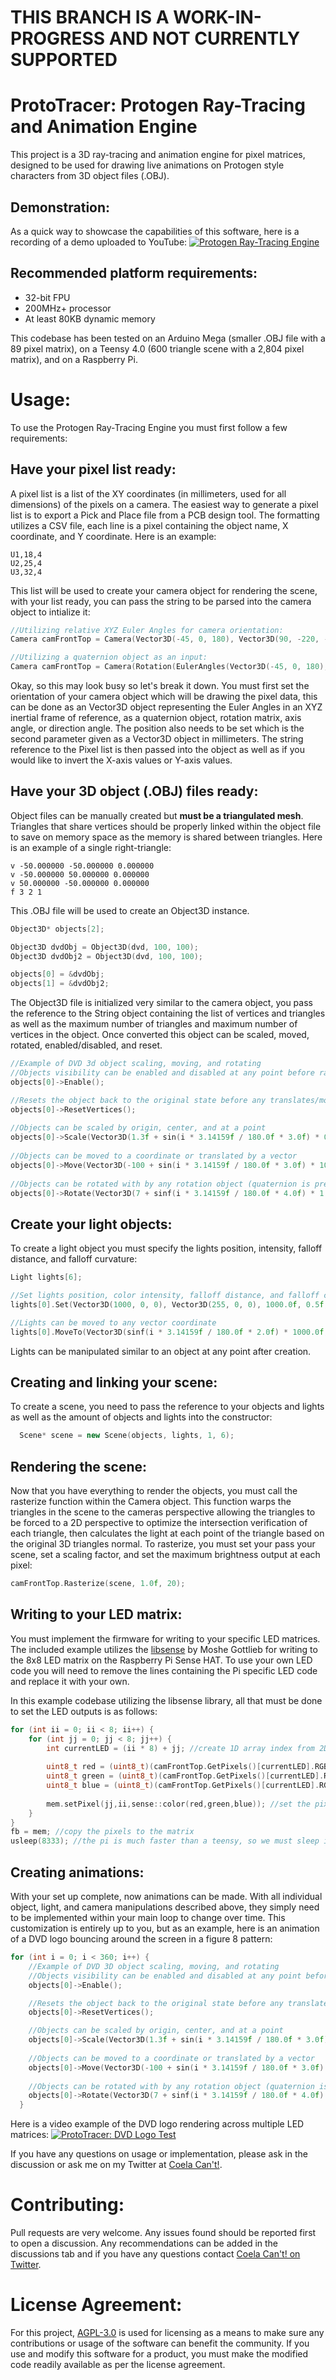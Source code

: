 # THIS BRANCH IS A WORK-IN-PROGRESS AND NOT CURRENTLY SUPPORTED

# **ProtoTracer: Protogen Ray-Tracing and Animation Engine**
This project is a 3D ray-tracing and animation engine for pixel matrices, designed to be used for drawing live animations on Protogen style characters from 3D object files (.OBJ).

## Demonstration:
As a quick way to showcase the capabilities of this software, here is a recording of a demo uploaded to YouTube:
[![Protogen Ray-Tracing Engine](https://img.youtube.com/vi/s7G18tx6_nI/0.jpg)](https://www.youtube.com/watch?v=s7G18tx6_nI)

## Recommended platform requirements:
* 32-bit FPU
* 200MHz+ processor
* At least 80KB dynamic memory

This codebase has been tested on an Arduino Mega (smaller .OBJ file with a 89 pixel matrix), on a Teensy 4.0 (600 triangle scene with a 2,804 pixel matrix), and on a Raspberry Pi.

# Usage:
To use the Protogen Ray-Tracing Engine you must first follow a few requirements:
## Have your pixel list ready:
A pixel list is a list of the XY coordinates (in millimeters, used for all dimensions) of the pixels on a camera. The easiest way to generate a pixel list is to export a Pick and Place file from a PCB design tool. The formatting utilizes a CSV file, each line is a pixel containing the object name, X coordinate, and Y coordinate. Here is an example:
```csv
U1,18,4
U2,25,4
U3,32,4
```
This list will be used to create your camera object for rendering the scene, with your list ready, you can pass the string to be parsed into the camera object to intialize it:
```C++
//Utilizing relative XYZ Euler Angles for camera orientation:
Camera camFrontTop = Camera(Vector3D(-45, 0, 180), Vector3D(90, -220, -500), 306, &pixelString, true, false);

//Utilizing a quaternion object as an input:
Camera camFrontTop = Camera(Rotation(EulerAngles(Vector3D(-45, 0, 180), EulerConstants::EulerOrderXYZR)).GetQuaternion(), Vector3D(90, -220, -500), 306, &pixelString, true, false);
```
Okay, so this may look busy so let's break it down. You must first set the orientation of your camera object which will be drawing the pixel data, this can be done as an Vector3D object representing the Euler Angles in an XYZ inertial frame of reference, as a quaternion object, rotation matrix, axis angle, or direction angle. The position also needs to be set which is the second parameter given as a Vector3D object in millimeters. The string reference to the Pixel list is then passed into the object as well as if you would like to invert the X-axis values or Y-axis values.

## Have your 3D object (.OBJ) files ready:
Object files can be manually created but **must be a triangulated mesh**. Triangles that share vertices should be properly linked within the object file to save on memory space as the memory is shared between triangles. Here is an example of a single right-triangle:
```obj
v -50.000000 -50.000000 0.000000
v -50.000000 50.000000 0.000000
v 50.000000 -50.000000 0.000000
f 3 2 1
```
This .OBJ file will be used to create an Object3D instance.
```C++
Object3D* objects[2];

Object3D dvdObj = Object3D(dvd, 100, 100);
Object3D dvdObj2 = Object3D(dvd, 100, 100);

objects[0] = &dvdObj;
objects[1] = &dvdObj2;
```
The Object3D file is initialized very similar to the camera object, you pass the reference to the String object containing the list of vertices and triangles as well as the maximum number of triangles and maximum number of vertices in the object. Once converted this object can be scaled, moved, rotated, enabled/disabled, and reset.
```C++
//Example of DVD 3d object scaling, moving, and rotating
//Objects visibility can be enabled and disabled at any point before rasterizing to change its visibility
objects[0]->Enable();

//Resets the object back to the original state before any translates/modifications, must be ran once per loop in most cases
objects[0]->ResetVertices();
    
//Objects can be scaled by origin, center, and at a point
objects[0]->Scale(Vector3D(1.3f + sin(i * 3.14159f / 180.0f * 3.0f) * 0.3f, 1.3f + sin(i * 3.14159f / 180.0f * 3.0f) * 0.3f, 1.0f), Vector3D(0, 0, 0));
    
//Objects can be moved to a coordinate or translated by a vector
objects[0]->Move(Vector3D(-100 + sin(i * 3.14159f / 180.0f * 3.0f) * 100.0f, 60 + cos(i * 3.14159f / 180.0f * 1.5f) * 100.0f, 0.0f));
    
//Objects can be rotated with by any rotation object (quaternion is preferred) and about any coordinate or center
objects[0]->Rotate(Vector3D(7 + sinf(i * 3.14159f / 180.0f * 4.0f) * 1.0f, sinf(i * 3.14159f / 180.0f * 2.0f) * 1.0f, sinf(i * 3.14159f / 180.0f * 2.0f) * 1.0f), Vector3D(0, 100, 0));
```
## Create your light objects:
To create a light object you must specify the lights position, intensity, falloff distance, and falloff curvature:
```C++
Light lights[6];

//Set lights position, color intensity, falloff distance, and falloff curvature
lights[0].Set(Vector3D(1000, 0, 0), Vector3D(255, 0, 0), 1000.0f, 0.5f, 0.5f);

//Lights can be moved to any vector coordinate
lights[0].MoveTo(Vector3D(sinf(i * 3.14159f / 180.0f * 2.0f) * 1000.0f, 0, -cosf(i * 3.14159f / 180.0f * 2.0f) * 1000.0f));
```
Lights can be manipulated similar to an object at any point after creation.

## Creating and linking your scene:
To create a scene, you need to pass the reference to your objects and lights as well as the amount of objects and lights into the constructor:
```C++
  Scene* scene = new Scene(objects, lights, 1, 6);
```

## Rendering the scene:
Now that you have everything to render the objects, you must call the rasterize function within the Camera object. This function warps the triangles in the scene to the cameras perspective allowing the triangles to be forced to a 2D perspective to optimize the intersection verification of each triangle, then calculates the light at each point of the triangle based on the original 3D triangles normal. To rasterize, you must set your pass your scene, set a scaling factor, and set the maximum brightness output at each pixel:
```C++
camFrontTop.Rasterize(scene, 1.0f, 20);
```

## Writing to your LED matrix:
You must implement the firmware for writing to your specific LED matrices. The included example utilizes the [libsense](https://github.com/moshegottlieb/libsense) by Moshe Gottlieb for writing to the 8x8 LED matrix on the Raspberry Pi Sense HAT. To use your own LED code you will need to remove the lines containing the Pi specific LED code and replace it with your own.

In this example codebase utilizing the libsense library, all that must be done to set the LED outputs is as follows:
```C++
for (int ii = 0; ii < 8; ii++) {
    for (int jj = 0; jj < 8; jj++) {
        int currentLED = (ii * 8) + jj; //create 1D array index from 2D coordinates
		
        uint8_t red = (uint8_t)(camFrontTop.GetPixels()[currentLED].RGB.X);
        uint8_t green = (uint8_t)(camFrontTop.GetPixels()[currentLED].RGB.Y);
        uint8_t blue = (uint8_t)(camFrontTop.GetPixels()[currentLED].RGB.Z);
		
		mem.setPixel(jj,ii,sense::color(red,green,blue)); //set the pixel's color in memory
	}
}
fb = mem; //copy the pixels to the matrix
usleep(8333); //the pi is much faster than a teensy, so we must sleep in order to keep the framerate reasonable.
```

## Creating animations:
With your set up complete, now animations can be made. With all individual object, light, and camera manipulations described above, they simply need to be implemented within your main loop to change over time. This customization is entirely up to you, but as an example, here is an animation of a DVD logo bouncing around the screen in a figure 8 pattern:
```C++
for (int i = 0; i < 360; i++) {
    //Example of DVD 3D object scaling, moving, and rotating
    //Objects visibility can be enabled and disabled at any point before rasterizing to change its visibility
    objects[0]->Enable();

    //Resets the object back to the original state before any translates/modifications, must be ran once per loop in most cases
    objects[0]->ResetVertices();

    //Objects can be scaled by origin, center, and at a point
    objects[0]->Scale(Vector3D(1.3f + sin(i * 3.14159f / 180.0f * 3.0f) * 0.3f, 1.3f + sin(i * 3.14159f / 180.0f * 3.0f) * 0.3f, 1.0f), Vector3D(0, 0, 0));
    
    //Objects can be moved to a coordinate or translated by a vector
    objects[0]->Move(Vector3D(-100 + sin(i * 3.14159f / 180.0f * 3.0f) * 100.0f, 60 + cos(i * 3.14159f / 180.0f * 1.5f) * 100.0f, 0.0f));
    
    //Objects can be rotated with by any rotation object (quaternion is preferred) and about any coordinate or center
    objects[0]->Rotate(Vector3D(7 + sinf(i * 3.14159f / 180.0f * 4.0f) * 1.0f, sinf(i * 3.14159f / 180.0f * 2.0f) * 1.0f, sinf(i * 3.14159f / 180.0f * 2.0f) * 1.0f), Vector3D(0, 100, 0));
  }
```
Here is a video example of the DVD logo rendering across multiple LED matrices:
[![ProtoTracer: DVD Logo Test](https://img.youtube.com/vi/yagZnh2IhjQ/0.jpg)](https://www.youtube.com/watch?v=yagZnh2IhjQ)

If you have any questions on usage or implementation, please ask in the discussion or ask me on my Twitter at [Coela Can't!](https://twitter.com/Coelacant1).

# Contributing:
Pull requests are very welcome. Any issues found should be reported first to open a discussion. Any recommendations can be added in the discussions tab and if you have any questions contact [Coela Can't! on Twitter](https://twitter.com/Coelacant1).

# License Agreement:
For this project, [AGPL-3.0](https://choosealicense.com/licenses/agpl-3.0/) is used for licensing as a means to make sure any contributions or usage of the software can benefit the community. If you use and modify this software for a product, you must make the modified code readily available as per the license agreement.
